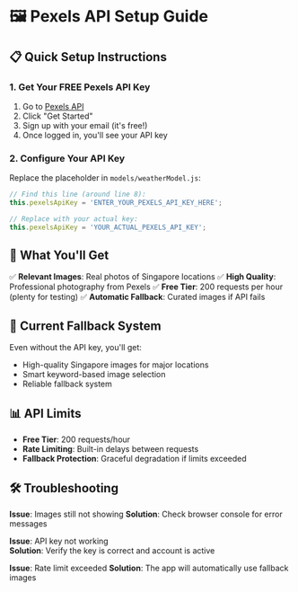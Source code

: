 # 🖼️ Pexels API Setup Guide

## 📋 Quick Setup Instructions

### 1. Get Your FREE Pexels API Key
1. Go to [Pexels API](https://www.pexels.com/api/)
2. Click "Get Started" 
3. Sign up with your email (it's free!)
4. Once logged in, you'll see your API key

### 2. Configure Your API Key
Replace the placeholder in `models/weatherModel.js`:

```javascript
// Find this line (around line 8):
this.pexelsApiKey = 'ENTER_YOUR_PEXELS_API_KEY_HERE';

// Replace with your actual key:
this.pexelsApiKey = 'YOUR_ACTUAL_PEXELS_API_KEY';
```

## 🎯 What You'll Get

✅ **Relevant Images**: Real photos of Singapore locations
✅ **High Quality**: Professional photography from Pexels
✅ **Free Tier**: 200 requests per hour (plenty for testing)
✅ **Automatic Fallback**: Curated images if API fails

## 🔄 Current Fallback System

Even without the API key, you'll get:
- High-quality Singapore images for major locations
- Smart keyword-based image selection
- Reliable fallback system

## 📊 API Limits

- **Free Tier**: 200 requests/hour
- **Rate Limiting**: Built-in delays between requests
- **Fallback Protection**: Graceful degradation if limits exceeded

## 🛠️ Troubleshooting

**Issue**: Images still not showing
**Solution**: Check browser console for error messages

**Issue**: API key not working  
**Solution**: Verify the key is correct and account is active

**Issue**: Rate limit exceeded
**Solution**: The app will automatically use fallback images
